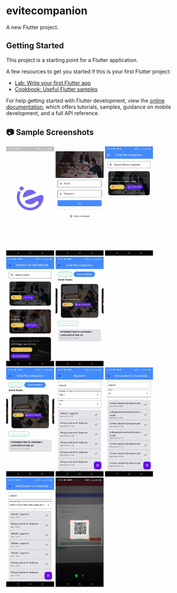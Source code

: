 # evitecompanion

A new Flutter project.

## Getting Started

This project is a starting point for a Flutter application.

A few resources to get you started if this is your first Flutter project:

- [Lab: Write your first Flutter app](https://docs.flutter.dev/get-started/codelab)
- [Cookbook: Useful Flutter samples](https://docs.flutter.dev/cookbook)

For help getting started with Flutter development, view the
[online documentation](https://docs.flutter.dev/), which offers tutorials,
samples, guidance on mobile development, and a full API reference.

## 📷 Sample Screenshots
<p align="start">
    <img src="screenshots/splash.jpg" width="130" />
    <img src="screenshots/login.jpg" width="130" />
    <img src="screenshots/organizing.jpg" width="130" />
    <img src="screenshots/events.jpg" width="130" />
    <img src="screenshots/tracks.jpg" width="130" />
    <br />
    <img src="screenshots/tracks.jpg" width="130" />
    <img src="screenshots/event-attendance.jpg" width="130" />
    <img src="screenshots/agenda-attendance.jpg" width="130" />
    <img src="screenshots/releases.jpg" width="130" />
    <img src="screenshots/scanner.jpg" width="130" />
</p>